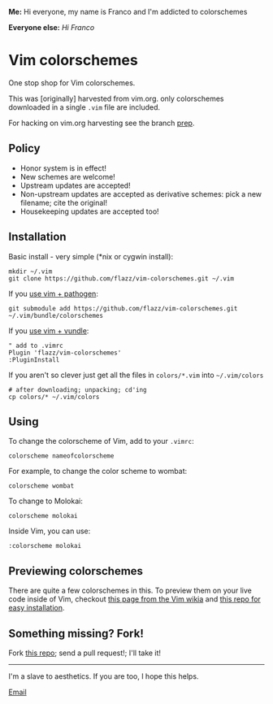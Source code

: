 **Me:** Hi everyone, my name is Franco and I'm addicted to colorschemes

**Everyone else:** *Hi Franco*

Vim colorschemes
================

One stop shop for Vim colorschemes.

This was [originally] harvested from vim.org. only colorschemes downloaded in a single `.vim`
file are included.

For hacking on vim.org harvesting see the branch [prep](https://github.com/flazz/vim-colorschemes/tree/prep).

Policy
------
- Honor system is in effect!
- New schemes are welcome!
- Upstream updates are accepted!
- Non-upstream updates are accepted as derivative schemes: pick a new filename; cite the original!
- Housekeeping updates are accepted too!

Installation
------------

Basic install - very simple (*nix or cygwin install):

    mkdir ~/.vim
    git clone https://github.com/flazz/vim-colorschemes.git ~/.vim

If you [use vim + pathogen](http://vimcasts.org/episodes/synchronizing-plugins-with-git-submodules-and-pathogen/):

    git submodule add https://github.com/flazz/vim-colorschemes.git ~/.vim/bundle/colorschemes

If you [use vim + vundle](https://github.com/gmarik/vundle):

    " add to .vimrc
    Plugin 'flazz/vim-colorschemes'
    :PluginInstall

If you aren't so clever just get all the files in `colors/*.vim` into
  `~/.vim/colors`

    # after downloading; unpacking; cd'ing
    cp colors/* ~/.vim/colors
    
Using
-----

To change the colorscheme of Vim, add to your `.vimrc`:

    colorscheme nameofcolorscheme
    
For example, to change the color scheme to wombat:
    
    colorscheme wombat
    
To change to Molokai:

    colorscheme molokai
    
Inside Vim, you can use:
    
    :colorscheme molokai

Previewing colorschemes
-----------------------
There are quite a few colorschemes in this. To preview them on your live code inside of Vim, checkout [this page from the Vim wikia](http://vim.wikia.com/wiki/Switch_color_schemes) and [this repo for easy installation](https://github.com/felixhummel/setcolors.vim).


Something missing? Fork!
------------------------

Fork [this repo](http://github.com/flazz/vim-colorschemes); send a
pull request!; I'll take it!

- - -

I'm a slave to aesthetics. If you are too, I hope this helps.

[Email](mailto:flazzarino@gmail.com)
